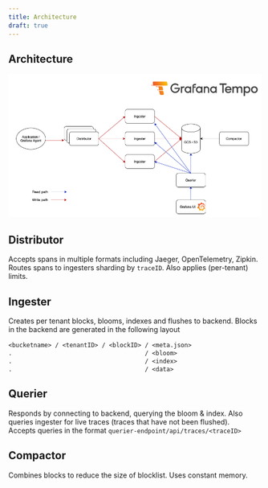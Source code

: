 ```yaml
---
title: Architecture
draft: true
---
```


## Architecture

<p align="center"><img src="tempo_arch.png" alt="Tempo Architecture"></p>


## Distributor

Accepts spans in multiple formats including Jaeger, OpenTelemetry, Zipkin.
Routes spans to ingesters sharding by `traceID`.
Also applies (per-tenant) limits.

## Ingester

Creates per tenant blocks, blooms, indexes and flushes to backend. 
Blocks in the backend are generated in the following layout

```
<bucketname> / <tenantID> / <blockID> / <meta.json> 
.                                     / <bloom> 
.                                     / <index> 
.                                     / <data> 
```

## Querier

Responds by connecting to backend, querying the bloom & index. 
Also queries ingester for live traces (traces that have not been flushed).  
Accepts queries in the format `querier-endpoint/api/traces/<traceID>`

## Compactor

Combines blocks to reduce the size of blocklist.
Uses constant memory.